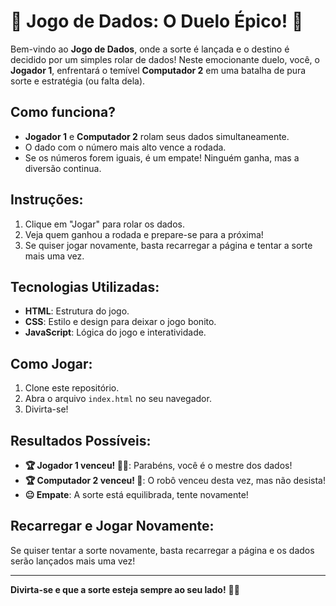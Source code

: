 # 🎲 **Jogo de Dados: O Duelo Épico!** 🎲

Bem-vindo ao **Jogo de Dados**, onde a sorte é lançada e o destino é decidido por um simples rolar de dados! Neste emocionante duelo, você, o **Jogador 1**, enfrentará o temível **Computador 2** em uma batalha de pura sorte e estratégia (ou falta dela). 

## Como funciona?
- **Jogador 1** e **Computador 2** rolam seus dados simultaneamente.
- O dado com o número mais alto vence a rodada.
- Se os números forem iguais, é um empate! Ninguém ganha, mas a diversão continua.

## Instruções:
1. Clique em "Jogar" para rolar os dados.
2. Veja quem ganhou a rodada e prepare-se para a próxima!
3. Se quiser jogar novamente, basta recarregar a página e tentar a sorte mais uma vez.

## Tecnologias Utilizadas:
- **HTML**: Estrutura do jogo.
- **CSS**: Estilo e design para deixar o jogo bonito.
- **JavaScript**: Lógica do jogo e interatividade.

## Como Jogar:
1. Clone este repositório.
2. Abra o arquivo `index.html` no seu navegador.
3. Divirta-se!

## Resultados Possíveis:
- **🏆 Jogador 1 venceu! 🙆‍♂️**: Parabéns, você é o mestre dos dados!
- **🏆 Computador 2 venceu! 🤖**: O robô venceu desta vez, mas não desista!
- **😐 Empate**: A sorte está equilibrada, tente novamente!

## Recarregar e Jogar Novamente:
Se quiser tentar a sorte novamente, basta recarregar a página e os dados serão lançados mais uma vez!

---

**Divirta-se e que a sorte esteja sempre ao seu lado!** 🎲✨
